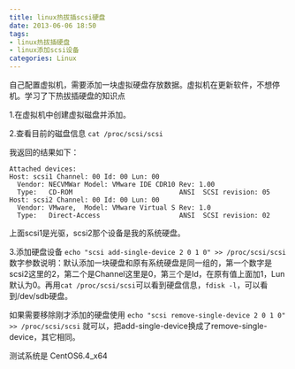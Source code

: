 ```yaml
---
title: linux热拔插scsi硬盘
date: 2013-06-06 18:50
tags:
- linux热拔插硬盘
- linux添加scsi设备
categories: Linux
---
```


自己配置虚拟机，需要添加一块虚拟硬盘存放数据。虚拟机在更新软件，不想停机。学习了下热拔插硬盘的知识点

1.在虚拟机中创建虚拟磁盘并添加。

2.查看目前的磁盘信息
`cat /proc/scsi/scsi`

我返回的结果如下：

```
Attached devices:
Host: scsi1 Channel: 00 Id: 00 Lun: 00
  Vendor: NECVMWar Model: VMware IDE CDR10 Rev: 1.00
  Type:   CD-ROM                           ANSI  SCSI revision: 05
Host: scsi2 Channel: 00 Id: 00 Lun: 00
  Vendor: VMware,  Model: VMware Virtual S Rev: 1.0 
  Type:   Direct-Access                    ANSI  SCSI revision: 02
```

上面scsi1是光驱，scsi2那个设备是我的系统硬盘。

3.添加硬盘设备
`echo "scsi add-single-device 2 0 1 0" >> /proc/scsi/scsi`
数字参数说明：默认添加一块硬盘和原有系统硬盘是同一组的，第一个数字是scsi2这里的2，第二个是Channel这里是0，第三个是Id，在原有值上面加1，Lun默认为0。再用`cat /proc/scsi/scsi`可以看到硬盘信息，`fdisk -l`，可以看到/dev/sdb硬盘。

如果需要移除刚才添加的硬盘使用 `echo "scsi remove-single-device 2 0 1 0" >> /proc/scsi/scsi` 就可以，把add-single-device换成了remove-single-device，其它相同。

测试系统是 CentOS6.4_x64